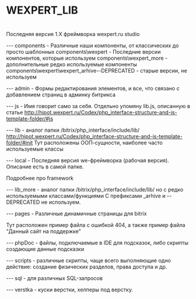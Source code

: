 #
# WEXPERT_LIB
#

Последняя версия 1.X фреймворка wexpert.ru studio

--- components - Различные наши компоненты, от классических до просто шаблонных
components\wexpert - Последние версии компонентов, которые используем
сomponents\wexpert_more - дополнительные редко используемые компоненты
components\wexpert\wexpert_arhive--DEPRECATED - старые версии, не используем

--- admin - Формы редактирования элементов, и все, что связано с добавлением страниц в админку битрикса


--- js - Имя говорит само за себя.
Отдельно упомяну lib.js, описанную в статье
http://hipot.wexpert.ru/Codex/php_interface-structure-and-js-template-folder/#js


--- lib - аналог папки /bitrix/php_interface/include/lib/
http://hipot.wexpert.ru/Codex/php_interface-structure-and-js-template-folder/#init
Тут расположены ООП-сущности, наиболее часто используемые классы

--- local - Последняя версия we-фреймворка (рабочая версия).
Описание есть в самой папке.

Подробнее про framework

--- lib_more - аналог папки /bitrix/php_interface/include/lib/
но с редко используемыми классами/функциями
C префиксами _arhive и --DEPRECATED не используем.


--- pages - Различные динамичные страницы для bitrix

Тут расположен пример файла с ошибкой 404, а также пример файла "Данный сайт на поддержке"


--- phpDoc - файлы, подключаемые в IDE для подсказок, либо скрипты создающие данные подсказки

--- scripts - различные скрипты, чаще всего выполняющие одно действие:
создание физических разделов, права доступа и др.

--- sql - для различных SQL-запросов

--- verstka - куски верстки, хелперы под верстку.
